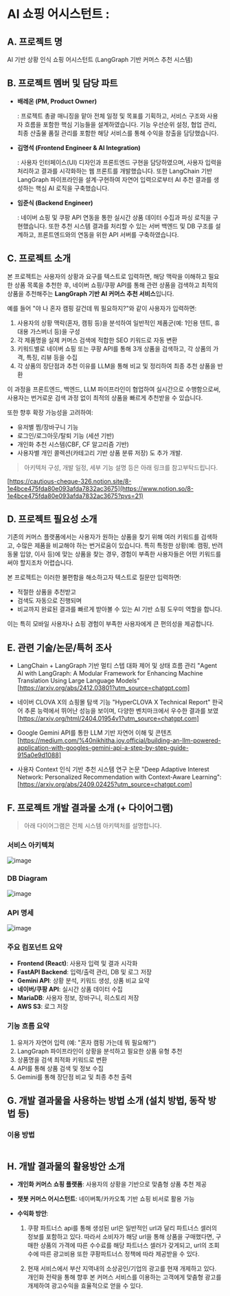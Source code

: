# AI 쇼핑 어시스턴트 :

## A. 프로젝트 명

AI 기반 상황 인식 쇼핑 어시스턴트 (LangGraph 기반 커머스 추천 시스템)

## B. 프로젝트 멤버 및 담당 파트

- **배레온 (PM, Product Owner)**
    
    : 프로젝트 총괄 매니징을 맡아 전체 일정 및 목표를 기획하고, 서비스 구조와 사용자 흐름을 포함한 핵심 기능들을 설계하였습니다. 기능 우선순위 설정, 협업 관리, 최종 산출물 품질 관리를 포함한 해당 서비스를 통해 수익을 창출을 담당했습니다.
    
- **김명석 (Frontend Engineer & AI Integration)**
    
    : 사용자 인터페이스(UI) 디자인과 프론트엔드 구현을 담당하였으며, 사용자 입력을 처리하고 결과를 시각화하는 웹 프론트를 개발했습니다. 또한 LangChain 기반 LangGraph 파이프라인을 설계·구현하여 자연어 입력으로부터 AI 추천 결과를 생성하는 핵심 AI 로직을 구축했습니다.
    
- **임준식 (Backend Engineer)**
    
    : 네이버 쇼핑 및 쿠팡 API 연동을 통한 실시간 상품 데이터 수집과 파싱 로직을 구현했습니다. 또한 추천 시스템 결과를 처리할 수 있는 서버 백엔드 및 DB 구조를 설계하고, 프론트엔드와의 연동을 위한 API 서버를 구축하였습니다.
    

## **C. 프로젝트 소개**

본 프로젝트는 사용자의 상황과 요구를 텍스트로 입력하면, 해당 맥락을 이해하고 필요한 상품 목록을 추천한 후, 네이버 쇼핑/쿠팡 API를 통해 관련 상품을 검색하고 최적의 상품을 추천해주는 **LangGraph 기반 AI 커머스 추천 서비스**입니다.

예를 들어 "야 나 혼자 캠핑 갈건데 뭐 필요하지?"와 같이 사용자가 입력하면:

1. 사용자의 상황 맥락(혼자, 캠핑 등)을 분석하여 일반적인 제품군(예: 1인용 텐트, 휴대용 가스버너 등)을 구성
2. 각 제품명을 실제 커머스 검색에 적합한 SEO 키워드로 자동 변환
3. 키워드별로 네이버 쇼핑 또는 쿠팡 API를 통해 3개 상품을 검색하고, 각 상품의 가격, 특징, 리뷰 등을 수집
4. 각 상품의 장단점과 추천 이유를 LLM을 통해 비교 및 정리하여 최종 추천 상품을 반환

이 과정을 프론트엔드, 백엔드, LLM 파이프라인이 협업하여 실시간으로 수행함으로써, 사용자는 번거로운 검색 과정 없이 최적의 상품을 빠르게 추천받을 수 있습니다.

또한 향후 확장 가능성을 고려하여:

- 유저별 찜/장바구니 기능
- 로그인/로그아웃/탈퇴 기능 (세션 기반)
- 개인화 추천 시스템(CBF, CF 알고리즘 기반)
- 사용자별 개인 콜렉션(카테고리 기반 상품 분류 저장)
도 추가 개발.

> 아키텍처 구성, 개발 일정, 세부 기능 설명 등은 아래 링크를 참고부탁드립니다.

[https://cautious-cheque-326.notion.site/8-1e4bce475fda80e093afda7832ac3675](https://www.notion.so/8-1e4bce475fda80e093afda7832ac3675?pvs=21)
> 

## D. 프로젝트 필요성 소개

기존의 커머스 플랫폼에서는 사용자가 원하는 상품을 찾기 위해 여러 키워드를 검색하고, 수많은 제품을 비교해야 하는 번거로움이 있습니다. 특히 특정한 상황(예: 캠핑, 반려동물 입양, 이사 등)에 맞는 상품을 찾는 경우, 경험이 부족한 사용자들은 어떤 키워드를 써야 할지조차 어렵습니다.

본 프로젝트는 이러한 불편함을 해소하고자 텍스트로 질문만 입력하면:

- 적절한 상품을 추천받고
- 검색도 자동으로 진행되며
- 비교까지 완료된 결과를 빠르게 받아볼 수 있는 AI 기반 쇼핑 도우미 역할을 합니다.

이는 특히 모바일 사용자나 쇼핑 경험이 부족한 사용자에게 큰 편의성을 제공합니다.

## E. 관련 기술/논문/특허 조사

- LangChain + LangGraph 기반 멀티 스텝 대화 제어 및 상태 흐름 관리
"Agent AI with LangGraph: A Modular Framework for Enhancing Machine Translation Using Large Language Models"
[https://arxiv.org/abs/2412.03801?utm_source=chatgpt.com]

- 네이버 CLOVA X의 쇼핑몰 탐색 기능
"HyperCLOVA X Technical Report" 한국어 추론 능력에서 뛰어난 성능을 보이며, 다양한 벤치마크에서 우수한 결과를 보였
[https://arxiv.org/html/2404.01954v1?utm_source=chatgpt.com]

- Google Gemini API를 통한 LLM 기반 자연어 이해 및 콘텐츠
[https://medium.com/%40nikhitha.joy.official/building-an-llm-powered-application-with-googles-gemini-api-a-step-by-step-guide-915a0e9d1088]

- 사용자 Context 인식 기반 추천 시스템 연구 논문
"Deep Adaptive Interest Network: Personalized Recommendation with Context-Aware Learning":
[https://arxiv.org/abs/2409.02425?utm_source=chatgpt.com]

## F. 프로젝트 개발 결과물 소개 (+ 다이어그램)

> 아래 다이어그램은 전체 시스템 아키텍처를 설명합니다.
> 

### 서비스 아키텍쳐
![image](https://github.com/user-attachments/assets/9956a03d-2351-417c-92ea-7f11d543b164)

### DB Diagram
![image](https://github.com/user-attachments/assets/7f6e20ee-f832-4bcf-b804-f767b4bd14ca)

### API 명세
![image](https://github.com/user-attachments/assets/b5facd28-9b4e-4183-b803-120bdcffecaa)


### 주요 컴포넌트 요약

- **Frontend (React)**: 사용자 입력 및 결과 시각화
- **FastAPI Backend**: 입력/출력 관리, DB 및 로그 저장
- **Gemini API**: 상황 분석, 키워드 생성, 상품 비교 요약
- **네이버/쿠팡 API**: 실시간 상품 데이터 수집
- **MariaDB**: 사용자 정보, 장바구니, 히스토리 저장
- **AWS S3**: 로그 저장

### 기능 흐름 요약

1. 유저가 자연어 입력 (예: "혼자 캠핑 가는데 뭐 필요해?")
2. LangGraph 파이프라인이 상황을 분석하고 필요한 상품 유형 추천
3. 상품명을 검색 최적화 키워드로 변환
4. API를 통해 상품 검색 및 정보 수집
5. Gemini를 통해 장단점 비교 및 최종 추천 출력

## G. 개발 결과물을 사용하는 방법 소개 (설치 방법, 동작 방법 등)

### 이용 방법

```

```

## H. 개발 결과물의 활용방안 소개

- **개인화 커머스 쇼핑 플랫폼**: 사용자의 상황을 기반으로 맞춤형 상품 추천 제공
- **챗봇 커머스 어시스턴트**: 네이버톡/카카오톡 기반 쇼핑 비서로 활용 가능

- **수익화 방안**:
    1. 쿠팡 파트너스 api를 통해 생성된 url은 일반적인 url과 달리 파트너스 셀러의 정보를 포함하고 있다. 따라서 소비자가 해당 url을 통해
     상품을 구매했다면, 구매한 상품의 가격에 따른 수수료를 해당 파트너스 셀러가 갖게되고, url의 조회수에 따른 광고비용 또한 쿠팡파트너스 정책에 따라 제공받을 수 있다.

    2. 현재 서비스에서 부산 지역내의 소상공인/기업의 광고를 현재 개제하고 있다. 개인화 전략을 통해 향후 본 커머스 서비스를 이용하는 고객에게 맞춤형 광고를 개제하여 광고수익을 효율적으로 얻을 수 있다.
